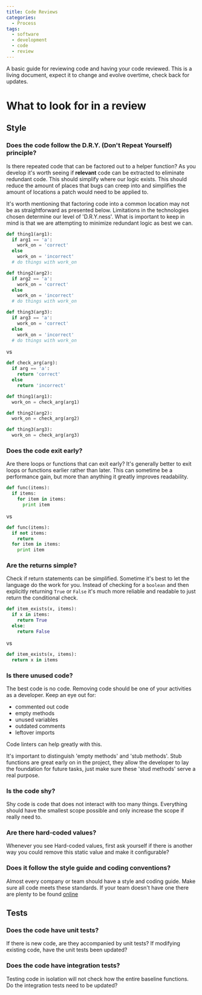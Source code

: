 ```yaml
---
title: Code Reviews
categories:
  - Process
tags:
  - software
  - development
  - code
  - review
---
```


A basic guide for reviewing code and having your code reviewed. This is a living document, expect it to change and evolve overtime, check back for updates.

# What to look for in a review

## Style

### Does the code follow the D.R.Y. (Don't Repeat Yourself) principle?

Is there repeated code that can be factored out to a helper function? As you develop it's worth seeing if **relevant** code can be extracted to eliminate redundant code. This should simplify where our logic exists. This should reduce the amount of places that bugs can creep into and simplifies the amount of locations a patch would need to be applied to.

It's worth mentioning that factoring code into a common location may not be as straightforward as presented below. Limitations in the technologies chosen determine our level of 'D.R.Y.ness'. What is important to keep in mind is that we are attempting to minimize redundant logic as best we can.

```python
def thing1(arg1):
  if arg1 == 'a':
    work_on = 'correct'
  else
    work_on = 'incorrect'
  # do things with work_on

def thing2(arg2):
  if arg2 == 'a':
    work_on = 'correct'
  else
    work_on = 'incorrect'
  # do things with work_on

def thing3(arg3):
  if arg3 == 'a':
    work_on = 'correct'
  else
    work_on = 'incorrect'
  # do things with work_on
```

vs

```python
def check_arg(arg):
  if arg == 'a':
    return 'correct'
  else
    return 'incorrect'

def thing1(arg1):
  work_on = check_arg(arg1)

def thing2(arg2):
  work_on = check_arg(arg2)

def thing3(arg3):
  work_on = check_arg(arg3)
```

### Does the code exit early?

Are there loops or functions that can exit early? It's generally better to exit loops or functions earlier rather than later. This can sometime be a performance gain, but more than anything it greatly improves readability.

```python
def func(items):
  if items:
    for item in items:
      print item
```

vs

```python
def func(items):
  if not items:
    return
  for item in items:
    print item
```

### Are the returns simple?

Check if return statements can be simplified. Sometime it's best to let the language do the work for you. Instead of checking for a `boolean` and then explicitly returning `True` or `False` it's much more reliable and readable to just return the conditional check.

```python
def item_exists(x, items):
  if x in items:
    return True
  else:
    return False
```

vs

```python
def item_exists(x, items):
  return x in items
```

### Is there unused code?

The best code is no code. Removing code should be one of your activities as a developer. Keep an eye out for:

- commented out code
- empty methods
- unused variables
- outdated comments
- leftover imports

Code linters can help greatly with this.

It's important to distinguish 'empty methods' and 'stub methods'. Stub functions are great early on in the project, they allow the developer to lay the foundation for future tasks, just make sure these 'stud methods' serve a real purpose.

### Is the code shy?

Shy code is code that does not interact with too many things. Everything should have the smallest scope possible and only increase the scope if really need to.

### Are there hard-coded values?

Whenever you see Hard-coded values, first ask yourself if there is another way you could remove this static value and make it configurable?

### Does it follow the style guide and coding conventions?

Almost every company or team should have a style and coding guide. Make sure all code meets these standards. If your team doesn't have one there are plenty to be found [online](https://github.com/google/styleguide)

## Tests

### Does the code have unit tests?

If there is new code, are they accompanied by unit tests? If modifying existing code, have the unit tests been updated?

### Does the code have integration tests?

Testing code in isolation will not check how the entire baseline functions. Do the integration tests need to be updated?
